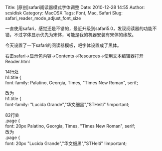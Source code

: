 Title: [原创]safari阅读器模式字体调整
Date: 2010-12-28 14:55
Author: scsidisk
Category: MacOSX
Tags: Font, Mac, Safari
Slug: safari_reader_mode_adjust_font_size

一直使用safari，感觉还是不错的，最近升级到safari5.0，发现阅读器的功能不错，不过字体显示优先为宋体，可能是我的机器安装有宋体的缘故。

今天设置了一下safari的阅读器模板，吧字体设置成了黑体。

右击safari-\>显示包内容-\>Contents-\>Resources-\>使用文本编辑器打开Reader.html

14行处  
h1.title {  
font-family: Palatino, Georgia, Times, "Times New Roman", serif;

改为  
h1.title {  
font-family: "Lucida Grande","华文细黑","STHeiti" !important;

82行处  
.page {  
font: 20px Palatino, Georgia, Times, "Times New Roman", serif;  
改为  
.page {  
font: 20px "Lucida Grande","华文细黑","STHeiti" !important;

 

<div class="posttagsblock">
</div>

